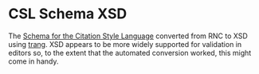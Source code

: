 # CSL Schema XSD

The [Schema for the Citation Style Language](https://github.com/citation-style-language/schema) converted from RNC to XSD using [trang](https://relaxng.org/jclark/trang.html). XSD appears to be more widely supported for validation in editors so, to the extent that the automated conversion worked, this might come in handy.
